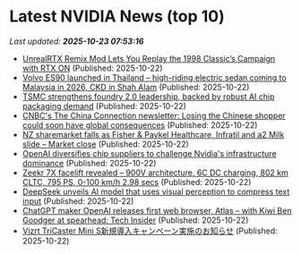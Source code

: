 # Latest NVIDIA News (top 10)
_Last updated: **2025-10-23 07:53:16**_

- [UnrealRTX Remix Mod Lets You Replay the 1998 Classic’s Campaign with RTX ON](https://wccftech.com/unrealrtx-remix-mod-replay-1998-classic-rtx-on/) (Published: 2025-10-22)
- [Volvo ES90 launched in Thailand – high-riding electric sedan coming to Malaysia in 2026, CKD in Shah Alam](https://paultan.org/2025/10/22/volvo-es90-launched-in-thailand-high-riding-electric-sedan-coming-to-malaysia-in-2026-ckd-in-shah-alam/) (Published: 2025-10-22)
- [TSMC strengthens foundry 2.0 leadership, backed by robust AI chip packaging demand](https://www.digitimes.com/news/a20251022PD229/tsmc-investment-ai-chip-packaging-demand.html) (Published: 2025-10-22)
- [CNBC's The China Connection newsletter: Losing the Chinese shopper could soon have global consequences](https://www.cnbc.com/2025/10/22/losing-the-chinese-shopper-could-soon-have-global-consequences.html) (Published: 2025-10-22)
- [NZ sharemarket falls as Fisher & Paykel Healthcare, Infratil and a2 Milk slide – Market close](https://www.nzherald.co.nz/business/markets/shares/nz-sharemarket-falls-as-fisher-paykel-healthcare-infratil-and-a2-milk-slide-market-close/VPGH2XYVIRHG7JA2N46F54YW5M/) (Published: 2025-10-22)
- [OpenAI diversifies chip suppliers to challenge Nvidia's infrastructure dominance](https://www.digitimes.com/news/a20251022PD205/openai-nvidia-amd-broadcom-infrastructure.html) (Published: 2025-10-22)
- [Zeekr 7X facelift revealed – 900V architecture, 6C DC charging, 802 km CLTC, 795 PS, 0-100 km/h 2.98 secs](https://paultan.org/2025/10/22/zeekr-7x-facelift-revealed-900v-architecture-6c-dc-charging-802-km-cltc-795-ps-0-100-km-h-2-98-secs/) (Published: 2025-10-22)
- [DeepSeek unveils AI model that uses visual perception to compress text input](https://www.thestar.com.my/tech/tech-news/2025/10/22/deepseek-unveils-ai-model-that-uses-visual-perception-to-compress-text-input) (Published: 2025-10-22)
- [ChatGPT maker OpenAI releases first web browser, Atlas – with Kiwi Ben Goodger at spearhead: Tech Insider](https://www.nzherald.co.nz/business/companies/telecommunications/chatgpt-maker-openai-releases-its-first-web-browser-atlas-with-kiwi-ben-goodger-at-spearhead-tech-insider/DVENNXZ2INGXFJMQPUOXMQXY3U/) (Published: 2025-10-22)
- [Vizrt TriCaster Mini S新規導入キャンペーン実施のお知らせ](https://prtimes.jp/main/html/rd/p/000001007.000008686.html) (Published: 2025-10-22)
